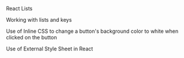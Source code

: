 React Lists


Working with lists and keys

Use of Inline CSS to change a button's background color to white when clicked on the button

Use of External Style Sheet in React